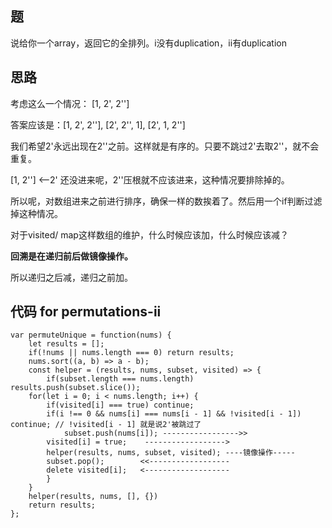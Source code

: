 ## 题

说给你一个array，返回它的全排列。i没有duplication，ii有duplication

## 思路

考虑这么一个情况： [1, 2', 2''] 

答案应该是：[1, 2', 2''], [2', 2'', 1], [2', 1, 2'']

我们希望2'永远出现在2''之前。这样就是有序的。只要不跳过2'去取2''，就不会重复。

[1, 2''] <--2' 还没进来呢，2''压根就不应该进来，这种情况要排除掉的。

所以呢，对数组进来之前进行排序，确保一样的数挨着了。然后用一个if判断过滤掉这种情况。

对于visited/ map这样数组的维护，什么时候应该加，什么时候应该减？

**回溯是在递归前后做镜像操作。**

所以递归之后减，递归之前加。


## 代码 for permutations-ii

```
var permuteUnique = function(nums) {
    let results = [];
    if(!nums || nums.length === 0) return results;
    nums.sort((a, b) => a - b);	
    const helper = (results, nums, subset, visited) => {
        if(subset.length === nums.length) results.push(subset.slice());
	for(let i = 0; i < nums.length; i++) {
		if(visited[i] === true) continue;
		if(i !== 0 && nums[i] === nums[i - 1] && !visited[i - 1]) continue; // !visited[i - 1] 就是说2'被跳过了
      		subset.push(nums[i]); ----------------->>
		visited[i] = true;    ------------------>
		helper(results, nums, subset, visited); ----镜像操作-----
		subset.pop();        <<------------------
		delete visited[i];   <-------------------
		}
	}
	helper(results, nums, [], {})
	return results;
};
```
